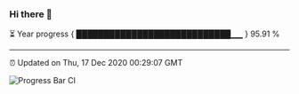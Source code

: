 ### Hi there 👋

⏳ Year progress { ████████████████████████████▁▁ } 95.91 %

---

⏰ Updated on Thu, 17 Dec 2020 00:29:07 GMT

![Progress Bar CI](https://github.com/liununu/liununu/workflows/Progress%20Bar%20CI/badge.svg)
